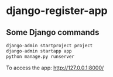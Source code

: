# django-register-app

## Some Django commands
```python
django-admin startproject project
django-admin startapp app 
python manage.py runserver
```

To access the app: http://127.0.0.1:8000/